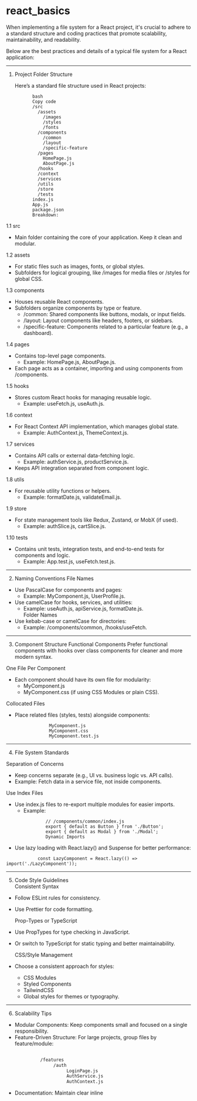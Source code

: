 # react_basics

When implementing a file system for a React project, it's crucial to adhere to a standard structure and coding practices that promote scalability, maintainability, and readability. 

Below are the best practices and details of a typical file system for a React application:
________________________________________

1. Project Folder Structure

     Here’s a standard file structure used in React projects:
```   
          bash  
          Copy code  
          /src  
            /assets  
              /images  
              /styles  
              /fonts  
            /components  
              /common  
              /layout  
              /specific-feature  
            /pages  
              HomePage.js  
              AboutPage.js  
            /hooks  
            /context  
            /services  
            /utils  
            /store  
            /tests  
          index.js  
          App.js  
          package.json  
          Breakdown:  
```  
1.1 src  
- Main folder containing the core of your application. Keep it clean and modular.    

1.2 assets  
- For static files such as images, fonts, or global styles.  
- Subfolders for logical grouping, like /images for media files or /styles for global CSS.   

1.3 components  
- Houses reusable React components.  
- Subfolders organize components by type or feature.
  * /common: Shared components like buttons, modals, or input fields.  
  * /layout: Layout components like headers, footers, or sidebars.  
  * /specific-feature: Components related to a particular feature (e.g., a dashboard).  


1.4 pages  
- Contains top-level page components.
     * Example: HomePage.js, AboutPage.js.
- Each page acts as a container, importing and using components from /components.  

1.5 hooks  
- Stores custom React hooks for managing reusable logic.  
     * Example: useFetch.js, useAuth.js.  

1.6 context  
- For React Context API implementation, which manages global state.  
     * Example: AuthContext.js, ThemeContext.js.  

1.7 services  
- Contains API calls or external data-fetching logic.  
     * Example: authService.js, productService.js.  
- Keeps API integration separated from component logic.  
            
1.8 utils  
- For reusable utility functions or helpers.  
     * Example: formatDate.js, validateEmail.js.  
  
1.9 store  
- For state management tools like Redux, Zustand, or MobX (if used).  
     * Example: authSlice.js, cartSlice.js.  
  
1.10 tests  
- Contains unit tests, integration tests, and end-to-end tests for components and logic.  
     * Example: App.test.js, useFetch.test.js.    
________________________________________
  
2. Naming Conventions File Names  
- Use PascalCase for components and pages:  
     * Example: MyComponent.js, UserProfile.js.  
- Use camelCase for hooks, services, and utilities:
     * Example: useAuth.js, apiService.js, formatDate.js.  
   Folder Names  
- Use kebab-case or camelCase for directories:  
     * Example: /components/common, /hooks/useFetch.  
     
________________________________________  
  
3. Component Structure Functional Components Prefer functional components with hooks over class components for cleaner and more modern syntax.  
  
One File Per Component  
- Each component should have its own file for modularity:  
     * MyComponent.js
     * MyComponent.css (if using CSS Modules or plain CSS).  
  
Collocated Files  
- Place related files (styles, tests) alongside components:  
          
  ```        /MyComponent  
               MyComponent.js  
               MyComponent.css  
               MyComponent.test.js  
  ```
________________________________________  
  
  
4. File System Standards  
  
Separation of Concerns  
- Keep concerns separate (e.g., UI vs. business logic vs. API calls).
- Example: Fetch data in a service file, not inside components.  
  
Use Index Files  
- Use index.js files to re-export multiple modules for easier imports.  
     * Example:
```  
               // /components/common/index.js  
               export { default as Button } from './Button';  
               export { default as Modal } from './Modal';  
               Dynamic Imports  
  ```
- Use lazy loading with React.lazy() and Suspense for better performance:  
```           
            const LazyComponent = React.lazy(() => import('./LazyComponent'));
```          
________________________________________  
  
  
5. Code Style Guidelines  
   Consistent Syntax  
- Follow ESLint rules for consistency.  
- Use Prettier for code formatting.  
  
   Prop-Types or TypeScript  
- Use PropTypes for type checking in JavaScript.  
- Or switch to TypeScript for static typing and better maintainability.  
     
   CSS/Style Management  
- Choose a consistent approach for styles:  
     * CSS Modules
     * Styled Components
     * TailwindCSS
     * Global styles for themes or typography.  
     
________________________________________  
  
6. Scalability Tips  
- Modular Components: Keep components small and focused on a single responsibility.  
- Feature-Driven Structure: For large projects, group files by feature/module:  
```             bash  
     
             /features  
                  /auth  
                       LoginPage.js  
                       AuthService.js  
                       AuthContext.js  
```   
- Documentation: Maintain clear   inline 
